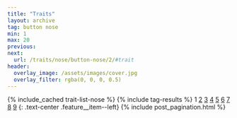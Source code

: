 ```yaml
---
title: "Traits"
layout: archive
tag: button nose
min: 1
max: 20
previous:
next:
  url: /traits/nose/button-nose/2/#trait
header:
  overlay_image: /assets/images/cover.jpg
  overlay_filter: rgba(0, 0, 0, 0.5)
---
```

{% include_cached trait-list-nose %}
{% include tag-results %}
1 [2](/traits/nose/button-nose/2/#trait) [3](/traits/nose/button-nose/3/#trait) [4](/traits/nose/button-nose/4/#trait) [5](/traits/nose/button-nose/5/#trait) [6](/traits/nose/button-nose/6/#trait) [7](/traits/nose/button-nose/7/#trait) [8](/traits/nose/button-nose/8/#trait) [9](/traits/nose/button-nose/9/#trait) 
{: .text-center .feature__item--left}
{% include post_pagination.html %}
